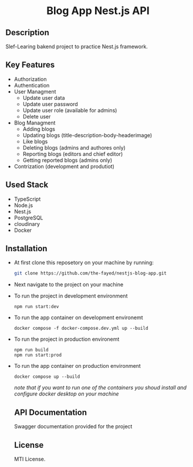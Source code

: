 <h1 align="center">Blog App Nest.js API</h1>

## Description
Slef-Learing bakend project to practice Nest.js framework.

## Key Features
  - Authorization 
  - Authentication 
  - User Managment
      -  Update user data
      -  Update user password
      -  Update user role (available for admins)
      -  Delete user
  - Blog Managment
      - Adding blogs
      - Updating blogs (title-description-body-headerimage)
      - Like blogs
      - Deleting blogs (admins and authores only)
      - Reporting blogs (editors and chief editor)
      - Getting reported blogs (admins only)
  - Contrization (development and produtiot)

## Used Stack
  - TypeScript
  - Node.js
  - Nest.js
  - PostgreSQL
  - cloudinary
  - Docker

## Installation
  - At first clone this reposetory on your machine by running:
    ```bash
    git clone https://github.com/the-fayed/nestjs-blog-app.git
    ```
  - Next navigate to the project on your machine
  - To run the project in development environment
    ```
    npm run start:dev
    ```
  - To run the app container on development environemt
    ```
    docker compose -f docker-compose.dev.yml up --build
    ```
  - To run the project in production environemt
    ```
    npm run build
    npm run start:prod
    ```
  - To run the app container on production environment
    ```
    docker compose up --build
    ```

    _note that if you want to run one of the containers you shoud install and configure docker desktop on your machine_

    ## API Documentation

    Swagger documentation provided for the project

    ## License
    MTI License.
